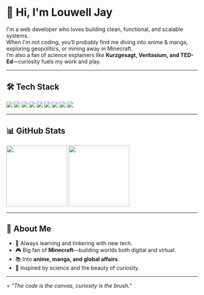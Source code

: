 # 👋 Hi, I'm Louwell Jay

I'm a web developer who loves building clean, functional, and scalable systems.  
When I'm not coding, you’ll probably find me diving into anime & manga, exploring geopolitics, or mining away in Minecraft.  
I’m also a fan of science explainers like **Kurzgesagt, Veritasium, and TED-Ed**—curiosity fuels my work and play.

---

## 🛠️ Tech Stack

<p>
  <img src="https://img.shields.io/badge/Laravel-%23FF2D20.svg?&style=for-the-badge&logo=laravel&logoColor=white" />
  <img src="https://img.shields.io/badge/React-%2361DAFB.svg?&style=for-the-badge&logo=react&logoColor=black" />
  <img src="https://img.shields.io/badge/Flutter-%2302569B.svg?&style=for-the-badge&logo=flutter&logoColor=white" />
  <img src="https://img.shields.io/badge/Vue-%2335495e.svg?&style=for-the-badge&logo=vue.js&logoColor=%234FC08D" />
  <img src="https://img.shields.io/badge/TypeScript-%23007ACC.svg?&style=for-the-badge&logo=typescript&logoColor=white" />
  <img src="https://img.shields.io/badge/Java-%23ED8B00.svg?&style=for-the-badge&logo=java&logoColor=white" />
  <img src="https://img.shields.io/badge/Tailwind-%2338B2AC.svg?&style=for-the-badge&logo=tailwind-css&logoColor=white" />
  <img src="https://img.shields.io/badge/Bootstrap-%237952B3.svg?&style=for-the-badge&logo=bootstrap&logoColor=white" />
  <img src="https://img.shields.io/badge/Docker-%232496ED.svg?&style=for-the-badge&logo=docker&logoColor=white" />
</p>

---

## 📊 GitHub Stats

<p>
  <img height="160" src="https://github-readme-stats.vercel.app/api?username=YOUR_GITHUB_USERNAME&show_icons=true&theme=tokyonight" />
  <img height="160" src="https://github-readme-stats.vercel.app/api/top-langs/?username=YOUR_GITHUB_USERNAME&layout=compact&theme=tokyonight" />
</p>

---

## 🌱 About Me
- 🚀 Always learning and tinkering with new tech.
- 🎮 Big fan of **Minecraft**—building worlds both digital and virtual.
- 📚 Into **anime, manga, and global affairs**.
- 🔭 Inspired by science and the beauty of curiosity.

---

⭐️ _"The code is the canvas, curiosity is the brush."_
